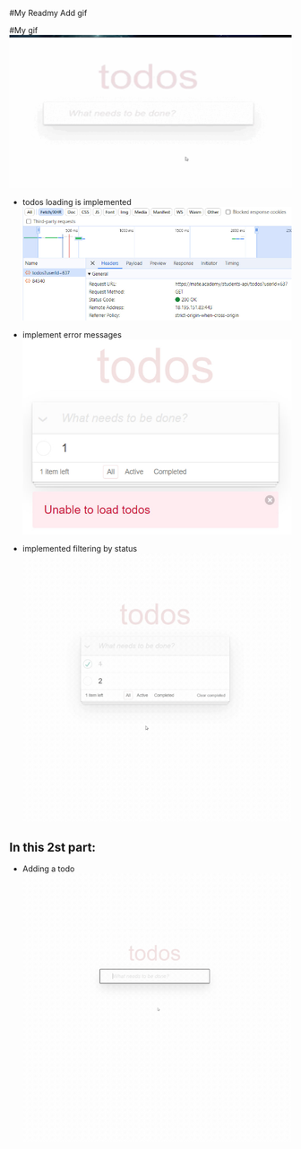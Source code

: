 #My Readmy
Add gif

#My gif
![Gif](https://github.com/Galers/Gif-Galers/blob/main/ToDo_App.gif)

- todos loading is implemented<br>
  <img src="https://github.com/Galers/Gif-Galers/blob/main/Load_Todos.jpg">

- implement error messages<br>
  <img src="https://github.com/Galers/Gif-Galers/blob/main/Eror%20load%20todos.jpg">

- implemented filtering by status
  <img src="https://github.com/Galers/Gif-Galers/blob/main/Filter.gif">

## In this 2st part:

- Adding a todo<br>
  <img src="https://github.com/Galers/Gif-Galers/blob/main/Add_todos.gif">
